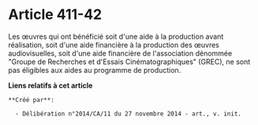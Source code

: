 # Article 411-42

Les œuvres qui ont bénéficié soit d'une aide à la production avant réalisation, soit d'une aide financière à la production
des œuvres audiovisuelles, soit d'une aide financière de l'association dénommée "Groupe de Recherches et d'Essais
Cinématographiques" (GREC), ne sont pas éligibles aux aides au programme de production.

**Liens relatifs à cet article**

	**Créé par**:

	  - Délibération n°2014/CA/11 du 27 novembre 2014 - art., v. init.
